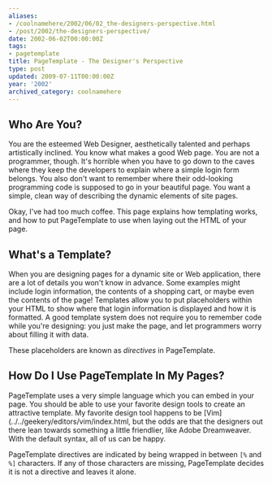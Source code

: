 ```yaml
---
aliases:
- /coolnamehere/2002/06/02_the-designers-perspective.html
- /post/2002/the-designers-perspective/
date: 2002-06-02T00:00:00Z
tags:
- pagetemplate
title: PageTemplate - The Designer's Perspective
type: post
updated: 2009-07-11T00:00:00Z
year: '2002'
archived_category: coolnamehere
---
```

<!--more-->
## Who Are You?

You are the esteemed Web Designer, aesthetically talented and perhaps 
artistically inclined. You know what makes a good Web page.  You are not a 
programmer, though. It's horrible when you have to go down to the caves where 
they keep the developers to explain where a simple login form belongs. You 
also don't want to remember where their odd-looking programming code is 
supposed to go in your beautiful page. You want a simple, clean way of 
describing the dynamic elements of site pages.

Okay, I've had too much coffee. This page explains how templating works, and 
how to put PageTemplate to use when laying out the HTML of your page.

## What's a Template?

When you are designing pages for a dynamic site or Web application, there are 
a lot of details you won't know in advance. Some examples might include login 
information, the contents of a shopping cart, or maybe even the contents of 
the page! Templates allow you to put placeholders within your HTML to show 
where that login information is displayed and how it is formatted. A good 
template system does not require you to remember code while you're designing: 
you just make the page, and let programmers worry about filling it with data.

These placeholders are known as *directives* in PageTemplate.

## How Do I Use PageTemplate In My Pages?

PageTemplate uses a very simple language which you can embed in your page. 
You should be able to use your favorite design tools to create an attractive 
template. My favorite design tool happens to be [Vim](../../geekery/editors/vim/index.html, 
but the odds are that the designers out there lean towards something a 
little friendlier, like Adobe Dreamweaver. With the default syntax, all of us 
can be happy.

PageTemplate directives are indicated by being wrapped in between `[%` and `%]` 
characters. If any of those characters are missing, PageTemplate decides it is 
not a directive and leaves it alone.


